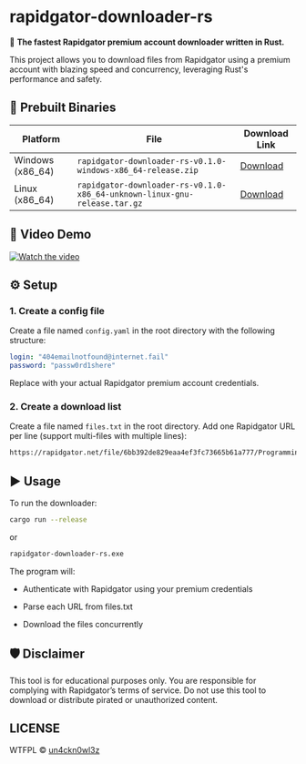 # rapidgator-downloader-rs
🚀 **The fastest Rapidgator premium account downloader written in Rust.**

This project allows you to download files from Rapidgator using a premium account with blazing speed and concurrency, leveraging Rust's performance and safety.

## 🔨 Prebuilt Binaries

| Platform | File | Download Link |
|----------|------|----------------|
| Windows (x86_64) | `rapidgator-downloader-rs-v0.1.0-windows-x86_64-release.zip` | [Download](https://github.com/un4ckn0wl3z/rapidgator-downloader-rs/releases/download/v0.1.0/rapidgator-downloader-rs-v0.1.0-windows-x86_64-release.zip) |
| Linux (x86_64) | `rapidgator-downloader-rs-v0.1.0-x86_64-unknown-linux-gnu-release.tar.gz` | [Download](https://github.com/un4ckn0wl3z/rapidgator-downloader-rs/releases/download/v0.1.0/rapidgator-downloader-rs-v0.1.0-x86_64-unknown-linux-gnu-release.tar.gz) |


## 🎥 Video Demo
[![Watch the video](https://img.youtube.com/vi/Zm0i67-xFrM/0.jpg)](https://youtu.be/Zm0i67-xFrM)



## ⚙️ Setup

### 1. Create a config file

Create a file named `config.yaml` in the root directory with the following structure:

```yaml
login: "404emailnotfound@internet.fail"
password: "passw0rd1shere"
```

Replace with your actual Rapidgator premium account credentials.

### 2. Create a download list
Create a file named `files.txt` in the root directory. Add one Rapidgator URL per line (support multi-files with multiple lines):

```txt
https://rapidgator.net/file/6bb392de829eaa4ef3fc73665b61a777/ProgrammingRust3rdEdition.Sanet.st.zip.html
```

## ▶️ Usage
To run the downloader:

```bash
cargo run --release
```
or
```bash
rapidgator-downloader-rs.exe
```
The program will:

- Authenticate with Rapidgator using your premium credentials

- Parse each URL from files.txt

- Download the files concurrently

## 🛡 Disclaimer
This tool is for educational purposes only. You are responsible for complying with Rapidgator’s terms of service. Do not use this tool to download or distribute pirated or unauthorized content.

## LICENSE
WTFPL © [un4ckn0wl3z](https://github.com/un4ckn0wl3z)
